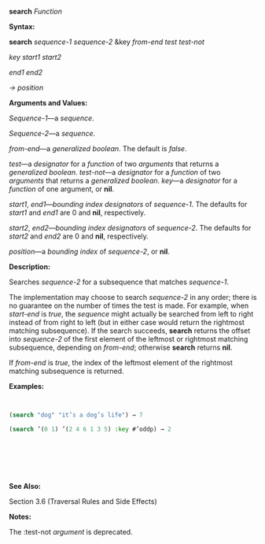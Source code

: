 **search** *Function* 



**Syntax:** 



**search** *sequence-1 sequence-2* &amp;key *from-end test test-not* 



*key start1 start2* 



*end1 end2* 



*→ position* 



**Arguments and Values:** 



*Sequence-1*—a *sequence*. 



*Sequence-2*—a *sequence*. 



*from-end*—a *generalized boolean*. The default is *false*. 



*test*—a *designator* for a *function* of two *arguments* that returns a *generalized boolean*. *test-not*—a *designator* for a *function* of two *arguments* that returns a *generalized boolean*. *key*—a *designator* for a *function* of one argument, or **nil**. 



*start1*, *end1*—*bounding index designators* of *sequence-1*. The defaults for *start1* and *end1* are 0 and **nil**, respectively. 



*start2*, *end2*—*bounding index designators* of *sequence-2*. The defaults for *start2* and *end2* are 0 and **nil**, respectively. 



*position*—a *bounding index* of *sequence-2*, or **nil**. 



**Description:** 



Searches *sequence-2* for a subsequence that matches *sequence-1*. 



The implementation may choose to search *sequence-2* in any order; there is no guarantee on the number of times the test is made. For example, when *start-end* is *true*, the *sequence* might actually be searched from left to right instead of from right to left (but in either case would return the rightmost matching subsequence). If the search succeeds, **search** returns the offset into *sequence-2* of the first element of the leftmost or rightmost matching subsequence, depending on *from-end*; otherwise **search** returns **nil**. 



If *from-end* is *true*, the index of the leftmost element of the rightmost matching subsequence is returned. 



**Examples:**
```lisp
 

(search "dog" "it’s a dog’s life") → 7 

(search ’(0 1) ’(2 4 6 1 3 5) :key #’oddp) → 2 



 

 


```
**See Also:** 



Section 3.6 (Traversal Rules and Side Effects) 



**Notes:** 



The :test-not *argument* is deprecated. 



